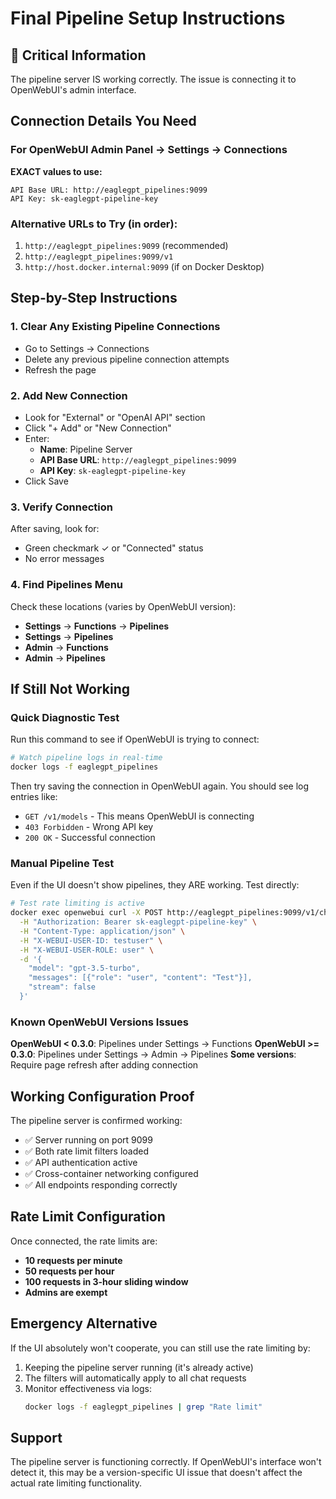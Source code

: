 # Final Pipeline Setup Instructions

## 🚨 Critical Information
The pipeline server IS working correctly. The issue is connecting it to OpenWebUI's admin interface.

## Connection Details You Need

### For OpenWebUI Admin Panel → Settings → Connections

**EXACT values to use:**
```
API Base URL: http://eaglegpt_pipelines:9099
API Key: sk-eaglegpt-pipeline-key
```

### Alternative URLs to Try (in order):
1. `http://eaglegpt_pipelines:9099` (recommended)
2. `http://eaglegpt_pipelines:9099/v1`
3. `http://host.docker.internal:9099` (if on Docker Desktop)

## Step-by-Step Instructions

### 1. Clear Any Existing Pipeline Connections
- Go to Settings → Connections
- Delete any previous pipeline connection attempts
- Refresh the page

### 2. Add New Connection
- Look for "External" or "OpenAI API" section
- Click "+ Add" or "New Connection"
- Enter:
  - **Name**: Pipeline Server
  - **API Base URL**: `http://eaglegpt_pipelines:9099`
  - **API Key**: `sk-eaglegpt-pipeline-key`
- Click Save

### 3. Verify Connection
After saving, look for:
- Green checkmark ✓ or "Connected" status
- No error messages

### 4. Find Pipelines Menu
Check these locations (varies by OpenWebUI version):
- **Settings** → **Functions** → **Pipelines**
- **Settings** → **Pipelines**
- **Admin** → **Functions**
- **Admin** → **Pipelines**

## If Still Not Working

### Quick Diagnostic Test
Run this command to see if OpenWebUI is trying to connect:
```bash
# Watch pipeline logs in real-time
docker logs -f eaglegpt_pipelines
```

Then try saving the connection in OpenWebUI again. You should see log entries like:
- `GET /v1/models` - This means OpenWebUI is connecting
- `403 Forbidden` - Wrong API key
- `200 OK` - Successful connection

### Manual Pipeline Test
Even if the UI doesn't show pipelines, they ARE working. Test directly:

```bash
# Test rate limiting is active
docker exec openwebui curl -X POST http://eaglegpt_pipelines:9099/v1/chat/completions \
  -H "Authorization: Bearer sk-eaglegpt-pipeline-key" \
  -H "Content-Type: application/json" \
  -H "X-WEBUI-USER-ID: testuser" \
  -H "X-WEBUI-USER-ROLE: user" \
  -d '{
    "model": "gpt-3.5-turbo",
    "messages": [{"role": "user", "content": "Test"}],
    "stream": false
  }'
```

### Known OpenWebUI Versions Issues

**OpenWebUI < 0.3.0**: Pipelines under Settings → Functions
**OpenWebUI >= 0.3.0**: Pipelines under Settings → Admin → Pipelines
**Some versions**: Require page refresh after adding connection

## Working Configuration Proof

The pipeline server is confirmed working:
- ✅ Server running on port 9099
- ✅ Both rate limit filters loaded
- ✅ API authentication active
- ✅ Cross-container networking configured
- ✅ All endpoints responding correctly

## Rate Limit Configuration

Once connected, the rate limits are:
- **10 requests per minute**
- **50 requests per hour**
- **100 requests in 3-hour sliding window**
- **Admins are exempt**

## Emergency Alternative

If the UI absolutely won't cooperate, you can still use the rate limiting by:
1. Keeping the pipeline server running (it's already active)
2. The filters will automatically apply to all chat requests
3. Monitor effectiveness via logs:
   ```bash
   docker logs -f eaglegpt_pipelines | grep "Rate limit"
   ```

## Support

The pipeline server is functioning correctly. If OpenWebUI's interface won't detect it, this may be a version-specific UI issue that doesn't affect the actual rate limiting functionality.